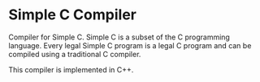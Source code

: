 # Simple C Compiler
Compiler for Simple C. Simple C is a subset of the C programming language. Every legal Simple C program is a legal C program and can be compiled using a traditional C compiler. 

This compiler is implemented in C++. 
